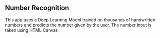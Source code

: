## Number Recognition
This app uses a Deep Learning Model trained on thousands of handwritten numbers and predicts the number given by the user.
The number input is taken using HTML Canvas
